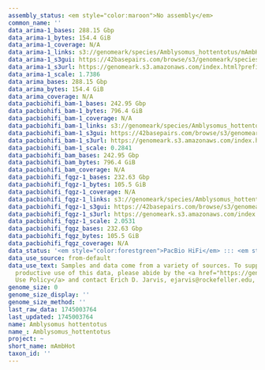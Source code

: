 ```yaml
---
assembly_status: <em style="color:maroon">No assembly</em>
common_name: ''
data_arima-1_bases: 288.15 Gbp
data_arima-1_bytes: 154.4 GiB
data_arima-1_coverage: N/A
data_arima-1_links: s3://genomeark/species/Amblysomus_hottentotus/mAmbHot1/genomic_data/arima/<br>
data_arima-1_s3gui: https://42basepairs.com/browse/s3/genomeark/species/Amblysomus_hottentotus/mAmbHot1/genomic_data/arima/
data_arima-1_s3url: https://genomeark.s3.amazonaws.com/index.html?prefix=species/Amblysomus_hottentotus/mAmbHot1/genomic_data/arima/
data_arima-1_scale: 1.7386
data_arima_bases: 288.15 Gbp
data_arima_bytes: 154.4 GiB
data_arima_coverage: N/A
data_pacbiohifi_bam-1_bases: 242.95 Gbp
data_pacbiohifi_bam-1_bytes: 796.4 GiB
data_pacbiohifi_bam-1_coverage: N/A
data_pacbiohifi_bam-1_links: s3://genomeark/species/Amblysomus_hottentotus/mAmbHot1/genomic_data/pacbio_hifi/<br>
data_pacbiohifi_bam-1_s3gui: https://42basepairs.com/browse/s3/genomeark/species/Amblysomus_hottentotus/mAmbHot1/genomic_data/pacbio_hifi/
data_pacbiohifi_bam-1_s3url: https://genomeark.s3.amazonaws.com/index.html?prefix=species/Amblysomus_hottentotus/mAmbHot1/genomic_data/pacbio_hifi/
data_pacbiohifi_bam-1_scale: 0.2841
data_pacbiohifi_bam_bases: 242.95 Gbp
data_pacbiohifi_bam_bytes: 796.4 GiB
data_pacbiohifi_bam_coverage: N/A
data_pacbiohifi_fqgz-1_bases: 232.63 Gbp
data_pacbiohifi_fqgz-1_bytes: 105.5 GiB
data_pacbiohifi_fqgz-1_coverage: N/A
data_pacbiohifi_fqgz-1_links: s3://genomeark/species/Amblysomus_hottentotus/mAmbHot1/genomic_data/pacbio_hifi/<br>
data_pacbiohifi_fqgz-1_s3gui: https://42basepairs.com/browse/s3/genomeark/species/Amblysomus_hottentotus/mAmbHot1/genomic_data/pacbio_hifi/
data_pacbiohifi_fqgz-1_s3url: https://genomeark.s3.amazonaws.com/index.html?prefix=species/Amblysomus_hottentotus/mAmbHot1/genomic_data/pacbio_hifi/
data_pacbiohifi_fqgz-1_scale: 2.0531
data_pacbiohifi_fqgz_bases: 232.63 Gbp
data_pacbiohifi_fqgz_bytes: 105.5 GiB
data_pacbiohifi_fqgz_coverage: N/A
data_status: '<em style="color:forestgreen">PacBio HiFi</em> ::: <em style="color:forestgreen">Arima</em>'
data_use_source: from-default
data_use_text: Samples and data come from a variety of sources. To support fair and
  productive use of this data, please abide by the <a href="https://genome10k.soe.ucsc.edu/data-use-policies/">Data
  Use Policy</a> and contact Erich D. Jarvis, ejarvis@rockefeller.edu, with any questions.
genome_size: 0
genome_size_display: ''
genome_size_method: ''
last_raw_data: 1745003764
last_updated: 1745003764
name: Amblysomus hottentotus
name_: Amblysomus_hottentotus
project: ~
short_name: mAmbHot
taxon_id: ''
---
```

